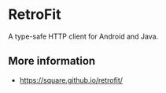# RetroFit

A type-safe HTTP client for Android and Java.

## More information

- https://square.github.io/retrofit/